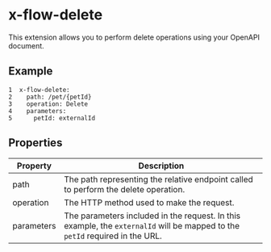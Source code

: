 # x-flow-delete

<head>
  <meta name="guidename" content="Flow"/>
  <meta name="context" content="GUID-a012f3dd-bfb0-4dbf-aeca-d2db21aa96d2"/>
</head>


This extension allows you to perform delete operations using your OpenAPI document.

## Example

```
1  x-flow-delete:
2    path: /pet/{petId}
3    operation: Delete
4    parameters:
5      petId: externalId
```

## Properties

|Property|Description|
|--------|-----------|
|path|The path representing the relative endpoint called to perform the delete operation.|
|operation|The HTTP method used to make the request.|
|parameters|The parameters included in the request. In this example, the `externalId` will be mapped to the `petId` required in the URL.|